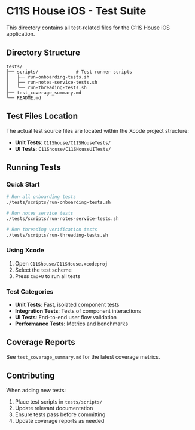 # C11S House iOS - Test Suite

This directory contains all test-related files for the C11S House iOS application.

## Directory Structure

```
tests/
├── scripts/              # Test runner scripts
│   ├── run-onboarding-tests.sh
│   ├── run-notes-service-tests.sh
│   └── run-threading-tests.sh
├── test_coverage_summary.md
└── README.md
```

## Test Files Location

The actual test source files are located within the Xcode project structure:

- **Unit Tests**: `C11Shouse/C11SHouseTests/`
- **UI Tests**: `C11Shouse/C11SHouseUITests/`

## Running Tests

### Quick Start

```bash
# Run all onboarding tests
./tests/scripts/run-onboarding-tests.sh

# Run notes service tests
./tests/scripts/run-notes-service-tests.sh

# Run threading verification tests
./tests/scripts/run-threading-tests.sh
```

### Using Xcode

1. Open `C11Shouse/C11SHouse.xcodeproj`
2. Select the test scheme
3. Press `Cmd+U` to run all tests

### Test Categories

- **Unit Tests**: Fast, isolated component tests
- **Integration Tests**: Tests of component interactions
- **UI Tests**: End-to-end user flow validation
- **Performance Tests**: Metrics and benchmarks

## Coverage Reports

See `test_coverage_summary.md` for the latest coverage metrics.

## Contributing

When adding new tests:
1. Place test scripts in `tests/scripts/`
2. Update relevant documentation
3. Ensure tests pass before committing
4. Update coverage reports as needed